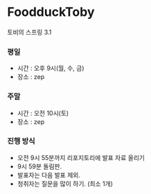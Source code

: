 # FoodduckToby
토비의 스프링 3.1 

### 평일
- 시간 : 오후 9시(월, 수, 금)
- 장소 : zep

### 주말 
- 시간 : 오전 10시(토)
- 장소 : zep

### 진행 방식
- 오전 9시 55분까지 리포지토리에 발표 자료 올리기
- 9시 59분 돌림판.
- 발표자는 다음 발표 제외.
- 청취자는 질문을 많이 하기. (최소 1개)
